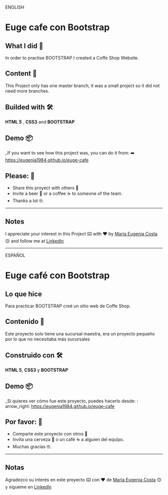 ENGLISH

# Euge cafe con Bootstrap

## What I did 🚀

In order to practise  BOOTSTRAP I created a Coffe Shop Website.


## Content 🚀

This Project only has one master branch, it was a small project so it did not need more branches.

## Builded with 🛠️

**HTML 5** ,  **CSS3**  and **BOOTSTRAP**

## Demo 📦
_If you want to see how this project was, you can do it from:
:arrow_right: https://eugenia1984.github.io/euge-cafe
 

## Please: 🎁

* Share this proyect with others 📢
* Invite a beer 🍺 or a coffee ☕  to someone of the team. 
* Thanks a lot 🤓.

---

## Notes

I appreciate your interest in this Project ⌨️ with ❤️ by [María Eugenia Costa](https://github.com/eugenia1984) 😊 and follow me at [LinkedIn]( http://www.linkedin.com/in/maríaeugeniacosta)


---

ESPAÑOL

# Euge café con Bootstrap

## Lo que hice

Para practicar BOOTSTRAP creé un sitio web de Coffe Shop.


## Contenido 🚀

Este proyecto solo tiene una sucursal maestra, era un proyecto pequeño por lo que no necesitaba más sucursales

## Construido con 🛠️

**HTML 5**, **CSS3** y **BOOTSTRAP**

## Demo 📦
_Si quieres ver cómo fue este proyecto, puedes hacerlo desde:
: arrow_right: https://eugenia1984.github.io/euge-cafe
 

## Por favor: 🎁

* Comparte este proyecto con otros 📢
* Invita una cerveza 🍺 o un café ☕ a alguien del equipo.
* Muchas gracias 🤓.

---

## Notas

Agradezco su interés en este proyecto ⌨️ con ❤️ de [María Eugenia Costa](https://github.com/eugenia1984) 😊 y sígueme en 
[LinkedIn](http://www.linkedin.com/in/maríaeugeniacosta)


